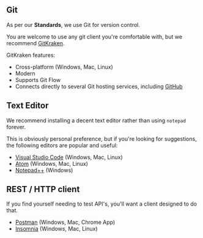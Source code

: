 ## Git

As per our **Standards**, we use Git for version control.

You are welcome to use any git client you're comfortable with, but we recommend [GitKraken].

GitKraken features:

* Cross-platform (Windows, Mac, Linux)
* Modern
* Supports Git Flow
* Connects directly to several Git hosting services, including [GitHub](https://github.com)

## Text Editor

We recommend installing a decent text editor rather than using `notepad` forever.

This is obviously personal preference, but if you're looking for suggestions, the following editors are popular and useful:

* [Visual Studio Code] (Windows, Mac, Linux)
* [Atom] (Windows, Mac, Linux)
* [Notepad++] (Windows)

## REST / HTTP client

If you find yourself needing to test API's, you'll want a client designed to do that.

* [Postman] (Windows, Mac, Chrome App)
* [Insomnia] (Windows, Mac, Linux)

[visual studio code]: https://code.visualstudio.com
[atom]: https://atom.io
[notepad++]: https://notepad-plus-plus.org/
[postman]: https://www.getpostman.com/
[insomnia]: https://insomnia.rest/
[gitkraken]: https://gitkraken.com/download